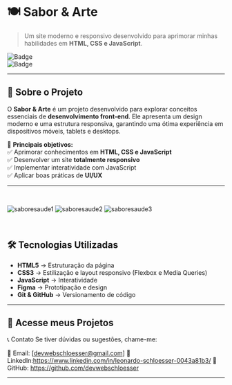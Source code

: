 # 🍽️ Sabor & Arte

> Um site moderno e responsivo desenvolvido para aprimorar minhas habilidades em **HTML, CSS e JavaScript**.

![Badge](https://img.shields.io/badge/Status-Concluído-brightgreen)  
![Badge](https://img.shields.io/badge/Techs-HTML%20%7C%20CSS%20%7C%20JS-blue)  

---

## 🚀 Sobre o Projeto

O **Sabor & Arte** é um projeto desenvolvido para explorar conceitos essenciais de **desenvolvimento front-end**. Ele apresenta um design moderno e uma estrutura responsiva, garantindo uma ótima experiência em dispositivos móveis, tablets e desktops.  

🎯 **Principais objetivos:**  
✅ Aprimorar conhecimentos em **HTML, CSS e JavaScript**  
✅ Desenvolver um site **totalmente responsivo**  
✅ Implementar interatividade com JavaScript  
✅ Aplicar boas práticas de **UI/UX**  

---
<br>

![saboresaude1](https://github.com/user-attachments/assets/46f43732-849f-4cca-bf97-7a0f7f71944b)
![saboresaude2](https://github.com/user-attachments/assets/f80edd10-1875-4db5-a878-494a7ac39fa6)
![saboresaude3](https://github.com/user-attachments/assets/3960cec7-8411-4ee8-b121-65c77c8dd52f)

<br>

## 🛠️ Tecnologias Utilizadas

- **HTML5** → Estruturação da página  
- **CSS3** → Estilização e layout responsivo (Flexbox e Media Queries)  
- **JavaScript** → Interatividade  
- **Figma** → Prototipação e design  
- **Git & GitHub** → Versionamento de código   

---

## 🔗 Acesse meus Projetos

📞 Contato Se tiver dúvidas ou sugestões, chame-me:

 📧 Email: [devwebschloesser@gmail.com] 
 🔗 LinkedIn:https://www.linkedin.com/in/leonardo-schloesser-0043a81b3/ 
 🐙 GitHub: https://github.com/devwebschloesser

---

